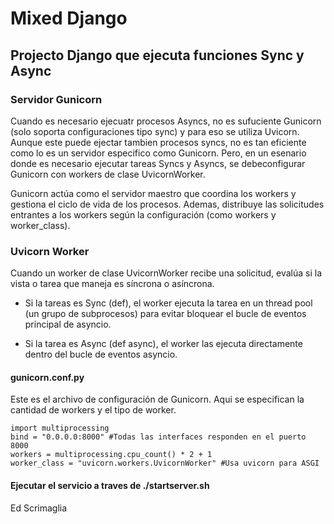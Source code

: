 # Mixed Django

## Projecto Django que ejecuta funciones Sync y Async

### Servidor Gunicorn

Cuando es necesario ejecuatr procesos Asyncs, no es sufuciente Gunicorn (solo soporta configuraciones tipo sync) y para eso se utiliza Uvicorn. Aunque este puede ejectar tambien procesos syncs, no es tan eficiente como lo es un servidor especifico como Gunicorn. Pero, en un esenario donde es necesario ejecutar tareas Syncs y Asyncs, se debeconfigurar Gunicorn con workers de clase UvicornWorker.

Gunicorn actúa como el servidor maestro que coordina los workers y gestiona el ciclo de vida de los procesos. Ademas, distribuye las solicitudes entrantes a los workers según la configuración (como workers y worker_class).

### Uvicorn Worker

Cuando un worker de clase UvicornWorker recibe una solicitud, evalúa si la vista o tarea que maneja es síncrona o asíncrona.

- Si la tareas es Sync (def), el worker ejecuta la tarea en un thread pool (un grupo de subprocesos) para evitar bloquear el bucle de eventos principal de asyncio.

- Si la tarea es Async (def async), el worker las ejecuta directamente dentro del bucle de eventos asyncio.

#### gunicorn.conf.py

Este es el archivo de configuración de Gunicorn. Aqui se especifican la cantidad de workers y el tipo de worker.

```
import multiprocessing
bind = "0.0.0.0:8000" #Todas las interfaces responden en el puerto 8000  
workers = multiprocessing.cpu_count() * 2 + 1  
worker_class = "uvicorn.workers.UvicornWorker" #Usa uvicorn para ASGI  
```

#### Ejecutar el servicio a traves de ./startserver.sh

Ed Scrimaglia
